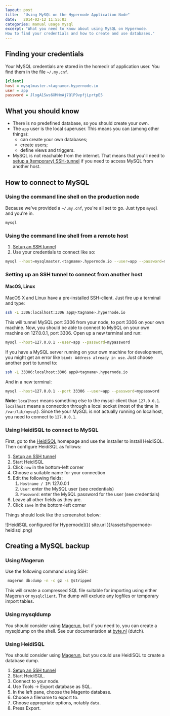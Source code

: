 ```yaml
---
layout: post
title:  "Using MySQL on the Hypernode Application Node"
date:   2014-02-12 11:55:03
categories: manual usage mysql
excerpt: "What you need to know about using MySQL on Hypernode.
How to find your credentials and how to create and use databases."
---
```

## Finding your credentials

Your MySQL credentials are stored in the homedir of application user. You find them in the file `~/.my.cnf`.

```ini
[client]
host = mysqlmaster.<tagname>.hypernode.io
user = app
password = JlogA1Sws6XMHmAj7QlP9vpfjLprtpE5
```

## What you should know

* There is no predefined database, so you should create your own.
* The `app` user is the local superuser. This means you can (among other things):
    * can create your own databases;
    * create users;
    * define views and triggers.
* MySQL is not reachable from the internet. That means that you'll need to [setup
a (temporary) SSH-tunnel](#sshtunnel) if you need to access MySQL from another host.


## How to connect to MySQL

### Using the command line shell on the production node

Because we've provided a `~/.my.cnf`, you're all set to go. Just type `mysql` and you're in.

```bash
mysql
```


### Using the command line shell from a remote host

1. [Setup an SSH tunnel](#sshtunnel)
1. Use your credentials to connect like so:

```bash
mysql --host=mysqlmaster.<tagname>.hypernode.io --user=app --password=mypassword
```

### <a name="sshtunnel"></a>Setting up an SSH tunnel to connect from another host

#### MacOS, Linux

MacOS X and Linux have a pre-installed SSH-client. Just fire up a terminal and type:

```bash
ssh -L 3306:localhost:3306 app@<tagname>.hypernode.io
```

This will tunnel MySQL port 3306 from your node, to port 3306 on your own machine.
Now, you should be able to connect to MySQL on your own machine on 127.0.0.1, port 3306.
Open up a new terminal and run:

```bash
mysql --host=127.0.0.1 --user=app --password=mypassword
```

If you have a MySQL server running on your own machine for development, you might get
an error like `bind: Address already in use`. Just choose another port to tunnel to:

```bash
ssh -L 33306:localhost:3306 app@<tagname>.hypernode.io
```

And in a new terminal:

```bash
mysql --host=127.0.0.1 --port 33306 --user=app --password=mypassword
```

**Note**: `localhost` means something else to the mysql-client than `127.0.0.1`.
`localhost` means a connection through a local socket (most of the time in
`/var/lib/mysql`). Since the your MySQL is not actually running on localhost, you need
to connect to `127.0.0.1`.


### Using HeidiSQL to connect to MySQL

First, go to the [HeidiSQL](http://www.heidisql.com/download.php) homepage and use the installer to install
HeidiSQL. Then configure HeidiSQL as follows:

1. [Setup an SSH tunnel](#sshtunnel)
1. Start HeidiSQL
1. Click `new` in the bottom-left corner
1. Choose a suitable name for your connection
1. Edit the following fields:
    1. `Hostname / IP`: 127.0.0.1
    1. `User`: enter the MySQL user (see credentials)
    1. `Password`: enter the MySQL password for the user (see credentials)
1. Leave all other fields as they are.
1. Click `save` in the bottom-left corner

Things should look like the screenshot below:

![HeidiSQL configured for Hypernode]({{ site.url }}/assets/hypernode-heidisql.png)


## Creating a MySQL backup

### <a name="magerun"></a>Using Magerun

Use the following command using SSH:

```bash
 magerun db:dump -n -c gz -s @stripped
```

This will create a compressed SQL file suitable for importing using either Magerun or `mysqlclient`. The dump will exclude any logfiles or temporary import tables.


### Using mysqldump

You should consider using [Magerun](#magerun), but if you need to, you can create a mysqldump on the shell. See our documentation at [byte.nl](http://www.byte.nl/wiki/Database_exporteren_en_importeren) (dutch).


### Using HeidiSQL

You should consider using [Magerun](#magerun), but you could use HeidiSQL to create a database dump.

1. [Setup an SSH tunnel](#sshtunnel)
1. Start HeidiSQL.
1. Connect to your node.
1. Use Tools -> Export database as SQL.
1. In the left pane, choose the Magento database.
1. Choose a filename to export to.
1. Choose appropriate options, notably `data`.
1. Press Export.
